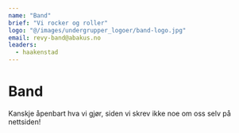```yaml
---
name: "Band"
brief: "Vi rocker og roller"
logo: "@/images/undergrupper_logoer/band-logo.jpg"
email: revy-band@abakus.no
leaders:
  - haakenstad
---
```


# Band

Kanskje åpenbart hva vi gjør, siden vi skrev ikke noe om oss selv på nettsiden!

